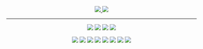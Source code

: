 <!--
**billyvinning/billyvinning** is a ✨ _special_ ✨ repository because its `README.md` (this file) appears on your GitHub profile.
-->

<p align="center">
  <a href="https://www.kaggle.com/bvinning">
    <img src="https://img.shields.io/badge/Kaggle-20BEFF?style=for-the-badge&logo=Kaggle&logoColor=white"  />
  </a>
  <a href="https://www.linkedin.com/in/billy-vinning/">
    <img src="https://img.shields.io/badge/linkedin-%230077B5.svg?&style=for-the-badge&logo=linkedin&logoColor=white"  />
  </a>
</p>

<hr />

<p align="center">
  <img src="https://img.shields.io/badge/c-%2300599C.svg?style=flat-square&logo=c&logoColor=white"/>
  <img src="https://img.shields.io/badge/latex-%23008080.svg?style=flat-square&logo=latex&logoColor=white">
  <img src="https://img.shields.io/badge/mysql-%2300f.svg?style=flat-square&logo=mysql&logoColor=white"/>
  <img src="https://img.shields.io/badge/python-3670A0?style=flat-square&logo=python&logoColor=ffdd54"/>
</p>
<p align="center">
  <img src="https://img.shields.io/badge/jupyter-%23FA0F00.svg?style=flat-square&logo=jupyter&logoColor=white"/>
  <img src="https://img.shields.io/badge/-Lightning-792ee5.svg?style=flat-square&logo=Lightning&logoColor=white)">
  <img src="https://img.shields.io/badge/Matplotlib-%23ffffff.svg?style=flat-square&logo=Matplotlib&logoColor=black"/>
  <img src="https://img.shields.io/badge/numpy-%23013243.svg?style=flat-square&logo=numpy&logoColor=white"/>
  <img src="https://img.shields.io/badge/pandas-%23150458.svg?style=flat-square&logo=pandas&logoColor=white"/>
  <img src="https://img.shields.io/badge/PyTorch-%23EE4C2C.svg?style=flat-square&logo=PyTorch&logoColor=white"/>
  <img src="https://img.shields.io/badge/scikit--learn-%23F7931E.svg?style=flat-square&logo=scikit-learn&logoColor=white"/>
  <img src="https://img.shields.io/badge/SciPy-%230C55A5.svg?style=flat-square&logo=scipy&logoColor=%white"/>
</p>

